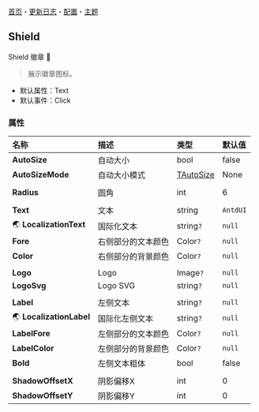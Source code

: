 [首页](../Home.md)・[更新日志](../UpdateLog.md)・[配置](../Config.md)・[主题](../Theme.md)

## Shield

Shield 徽章 👚

> 展示徽章图标。

- 默认属性：Text
- 默认事件：Click

### 属性

名称 | 描述 | 类型 | 默认值 |
:--|:--|:--|:--|
**AutoSize** | 自动大小 | bool | false |
**AutoSizeMode** | 自动大小模式 | [TAutoSize](Enum.md#tautosize) | None |
||||
**Radius** | 圆角 | int | 6 |
||||
**Text** | 文本 | string | `AntdUI` |
🌏 **LocalizationText** | 国际化文本 | string`?` | `null` |
**Fore** | 右侧部分的文本颜色 | Color`?` | `null` |
**Color** | 右侧部分的背景颜色 | Color`?` | `null` |
||||
**Logo** | Logo | Image`?` | `null` |
**LogoSvg** | Logo SVG | string`?` | `null` |
||||
**Label** | 左侧文本 | string`?` | `null` |
🌏 **LocalizationLabel** | 国际化左侧文本 | string`?` | `null` |
**LabelFore** | 左侧部分的文本颜色 | Color`?` | `null` |
**LabelColor** | 左侧部分的背景颜色 | Color`?` | `null` |
**Bold** | 左侧文本粗体 | bool | false |
||||
**ShadowOffsetX** | 阴影偏移X | int | 0 |
**ShadowOffsetY** | 阴影偏移Y | int | 0 |